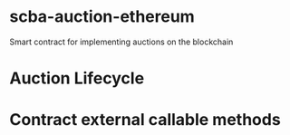 # scba-auction-ethereum
Smart contract for implementing auctions on the blockchain

# Auction Lifecycle

# Contract external callable methods
